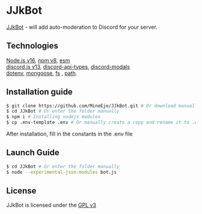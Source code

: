 # JJkBot

[JJkBot](https://discord.gg/h3BmdkMbmB) - will add auto-moderation to Discord for your server.

## Technologies

[Node.js v16](https://nodejs.org/en/), [npm v8](https://www.npmjs.com/), [esm](https://github.com/standard-things/esm) \
[discord.js v13](https://discord.js.org/#/), [discord-api-types](https://github.com/discordjs/discord-api-types),
[discord-modals](https://github.com/Mateo-tem/discord-modals) \
[dotenv](https://github.com/motdotla/dotenv),
[mongoose](https://mongoosejs.com/), [fs](https://github.com/npm/security-holder)
, [path](https://github.com/jinder/path).

## Installation guide

```bash
$ git clone https://github.com/MineEjo/JJkBot.git # Or download manually
$ cd JJkBot # Or enter the folder manually
$ npm i # Installing nodejs modules
$ cp .env-template .env # Or manually create a copy and rename it to .env
```

After installation, fill in the constants in the .env file

## Launch Guide

```bash
$ cd JJkBot # Or enter the folder manually
$ node --experimental-json-modules bot.js
```

## License

JJkBot is licensed under the [GPL v3](LICENSE)
